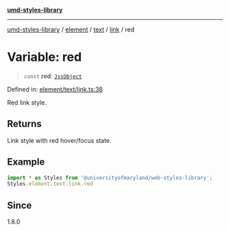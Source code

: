 [**umd-styles-library**](../../../../../../README.md)

***

[umd-styles-library](../../../../../../modules.md) / [element](../../../../../README.md) / [text](../../../README.md) / [link](../README.md) / red

# Variable: red

> `const` **red**: [`JssObject`](../../../../../../utilities/namespaces/transform/type-aliases/JssObject.md)

Defined in: [element/text/link.ts:38](https://github.com/UMD-Digital/design-system/blob/ada30a44686a89a90941bbd44a6f156101fc9b44/packages/styles/source/element/text/link.ts#L38)

Red link style.

## Returns

Link style with red hover/focus state.

## Example

```typescript
import * as Styles from '@universityofmaryland/web-styles-library';
Styles.element.text.link.red
```

## Since

1.8.0
